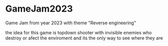 # GameJam2023
Game Jam from year 2023 with theme "Reverse engineering"

the idea for this game is topdown shooter with invisible enemies
who destroy or afect the enviroment and its the only way to see where they
are

